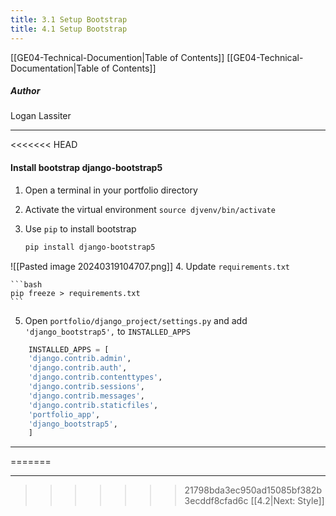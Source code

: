 ```yaml
---
title: 3.1 Setup Bootstrap
title: 4.1 Setup Bootstrap
---
```

[[GE04-Technical-Documention|Table of Contents]]
[[GE04-Technical-Documentation|Table of Contents]]
##### Author
Logan Lassiter

***
<<<<<<< HEAD
#### Install bootstrap django-bootstrap5
1. Open a terminal in your portfolio directory
2. Activate the virtual environment `source djvenv/bin/activate`
3. Use `pip` to install bootstrap
   
	```bash
	pip install django-bootstrap5
	```
![[Pasted image 20240319104707.png]]
4. Update `requirements.txt`
   
	```bash
	pip freeze > requirements.txt
	```

5. Open `portfolio/django_project/settings.py` and add `'django_bootstrap5',` to `INSTALLED_APPS` 


```python
	INSTALLED_APPS = [  
	'django.contrib.admin',  
	'django.contrib.auth',  
	'django.contrib.contenttypes',  
	'django.contrib.sessions',  
	'django.contrib.messages',  
	'django.contrib.staticfiles',  
	'portfolio_app',  
	'django_bootstrap5',  
	]
```

***
=======



***

>>>>>>> 21798bda3ec950ad15085bf382b3ecddf8cfad6c
[[4.2|Next: Style]]